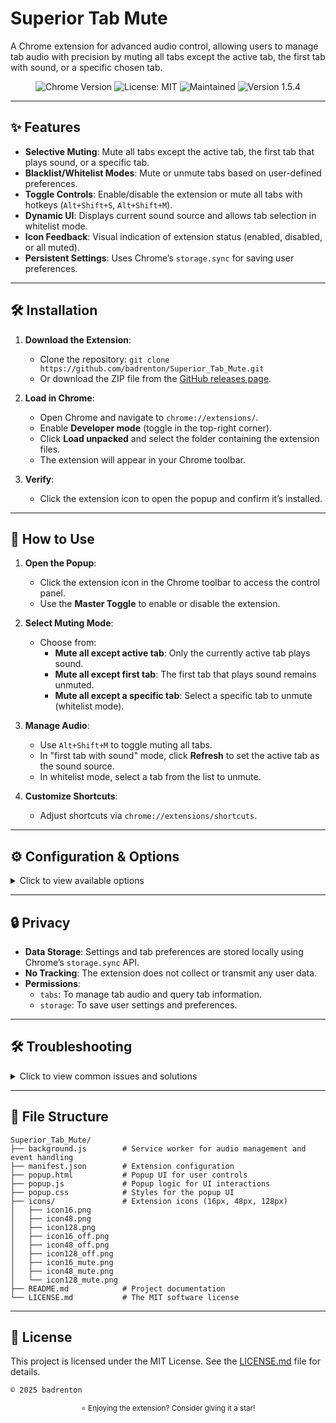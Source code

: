 # Superior Tab Mute

A Chrome extension for advanced audio control, allowing users to manage tab audio with precision by muting all tabs except the active tab, the first tab with sound, or a specific chosen tab.

<p align="center">
  <img src="https://img.shields.io/badge/Chrome-v100%2B-blue?logo=google-chrome&logoColor=white" alt="Chrome Version">
  <img src="https://img.shields.io/badge/License-MIT-yellow.svg" alt="License: MIT">
  <img src="https://img.shields.io/badge/Maintained%3F-yes-green.svg" alt="Maintained">
  <img src="https://img.shields.io/badge/version-1.5.4-orange" alt="Version 1.5.4">
</p>

---

## ✨ Features

- **Selective Muting**: Mute all tabs except the active tab, the first tab that plays sound, or a specific tab.
- **Blacklist/Whitelist Modes**: Mute or unmute tabs based on user-defined preferences.
- **Toggle Controls**: Enable/disable the extension or mute all tabs with hotkeys (`Alt+Shift+S`, `Alt+Shift+M`).
- **Dynamic UI**: Displays current sound source and allows tab selection in whitelist mode.
- **Icon Feedback**: Visual indication of extension status (enabled, disabled, or all muted).
- **Persistent Settings**: Uses Chrome’s `storage.sync` for saving user preferences.

---

## 🛠️ Installation

1. **Download the Extension**:
   - Clone the repository: `git clone https://github.com/badrenton/Superior_Tab_Mute.git`
   - Or download the ZIP file from the [GitHub releases page](https://github.com/le0booba/Superior_Tab_Mute/releases).

2. **Load in Chrome**:
   - Open Chrome and navigate to `chrome://extensions/`.
   - Enable **Developer mode** (toggle in the top-right corner).
   - Click **Load unpacked** and select the folder containing the extension files.
   - The extension will appear in your Chrome toolbar.

3. **Verify**:
   - Click the extension icon to open the popup and confirm it’s installed.

---

## 📖 How to Use

1. **Open the Popup**:
   - Click the extension icon in the Chrome toolbar to access the control panel.
   - Use the **Master Toggle** to enable or disable the extension.

2. **Select Muting Mode**:
   - Choose from:
     - **Mute all except active tab**: Only the currently active tab plays sound.
     - **Mute all except first tab**: The first tab that plays sound remains unmuted.
     - **Mute all except a specific tab**: Select a specific tab to unmute (whitelist mode).

3. **Manage Audio**:
   - Use `Alt+Shift+M` to toggle muting all tabs.
   - In "first tab with sound" mode, click **Refresh** to set the active tab as the sound source.
   - In whitelist mode, select a tab from the list to unmute.

4. **Customize Shortcuts**:
   - Adjust shortcuts via `chrome://extensions/shortcuts`.

---

## ⚙️ Configuration & Options

<details>
<summary>Click to view available options</summary>

- **Master Toggle**: Enable or disable the extension entirely.
- **Mute All Tabs**: Mute or unmute all tabs with a single toggle.
- **Muting Modes**:
  - **Active Tab**: Only the active tab plays sound.
  - **First Tab with Sound**: The first tab that plays audio remains unmuted.
  - **Specific Tab (Whitelist)**: Choose a single tab to remain unmuted.
- **Show All Tabs**: In whitelist or first-sound mode, toggle to display all tabs (not just audible ones).
- **Shortcuts**:
  - `Alt+Shift+S`: Toggle extension on/off.
  - `Alt+Shift+M`: Toggle mute all tabs.
- **Dynamic Display**: View the current sound source in first-sound mode or select tabs in whitelist mode.

</details>

---

## 🔒 Privacy

- **Data Storage**: Settings and tab preferences are stored locally using Chrome’s `storage.sync` API.
- **No Tracking**: The extension does not collect or transmit any user data.
- **Permissions**:
  - `tabs`: To manage tab audio and query tab information.
  - `storage`: To save user settings and preferences.

---

## 🛠️ Troubleshooting

<details>
<summary>Click to view common issues and solutions</summary>

- **Extension doesn’t mute tabs**:
  - Ensure the extension is enabled via the Master Toggle.
  - Check if the correct muting mode is selected in the popup.
  - Verify that the page is not a Chrome internal page (`chrome://`), as these are restricted.

- **Shortcuts not working**:
  - Check for conflicts in `chrome://extensions/shortcuts`.
  - Reassign shortcuts if necessary.

- **No tabs listed in whitelist mode**:
  - Ensure there are audible tabs or enable the "Show all tabs" option.
  - Refresh the browser or reopen the popup.

- **Icon not updating**:
  - Ensure the extension has loaded correctly by reloading it in `chrome://extensions/`.
  - Check for conflicting extensions affecting the toolbar.

</details>

---

## 📂 File Structure

```
Superior_Tab_Mute/
├── background.js        # Service worker for audio management and event handling
├── manifest.json        # Extension configuration
├── popup.html           # Popup UI for user controls
├── popup.js             # Popup logic for UI interactions
├── popup.css            # Styles for the popup UI
├── icons/               # Extension icons (16px, 48px, 128px)
│   ├── icon16.png
│   ├── icon48.png
│   ├── icon128.png
│   ├── icon16_off.png
│   ├── icon48_off.png
│   ├── icon128_off.png
│   ├── icon16_mute.png
│   ├── icon48_mute.png
│   └── icon128_mute.png
├── README.md            # Project documentation
└── LICENSE.md           # The MIT software license
```

---

## 📜 License

This project is licensed under the MIT License. See the [LICENSE.md](LICENSE.md) file for details.

`` © 2025 badrenton ``

<p align="center">
<sup>⭐ Enjoying the extension? Consider giving it a star!</sup>
</p>
